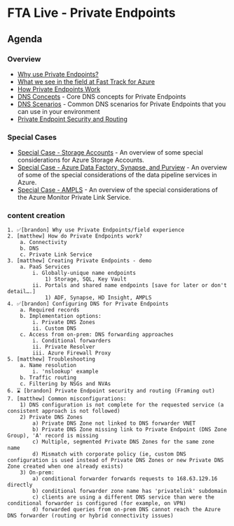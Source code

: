 # FTA Live - Private Endpoints

## Agenda

### Overview

- [Why use Private Endpoints?](why-pe.md)
- [What we see in the field at Fast Track for Azure](field-experience.md)
- [How Private Endpoints Work](overview.md)
- [DNS Concepts](dns-pe-concepts.md) - Core DNS concepts for Private Endpoints
- [DNS Scenarios](dns-pe-scenarios.md) - Common DNS scenarios for Private Endpoints that you can use in your environment
- [Private Endpoint Security and Routing](security-and-routing.md)

### Special Cases

- [Special Case - Storage Accounts](pe-sa-scenarios.md) - An overview of some special considerations for Azure Storage Accounts.
- [Special Case - Azure Data Factory, Synapse, and Purview](pe-data-scenarios.md) - An overview of some of the special considerations of the data pipeline services in Azure.
- [Special Case - AMPLS](pe-ampls-scenarios.md) - An overview of the special considerations of the Azure Monitor Private Link Service.

### content creation
	1. ✅[brandon] Why use Private Endpoints/field experience
	2. [matthew] How do Private Endpoints work?
		a. Connectivity 
		b. DNS
		c. Private Link Service
	3. [matthew] Creating Private Endpoints - demo
		a. PaaS Services
			i. Globally-unique name endpoints
				1) Storage, SQL, Key Vault
			ii. Portals and shared name endpoints [save for later or don't detail….]
				1) ADF, Synapse, HD Insight, AMPLS
	4. ✅[brandon] Configuring DNS for Private Endpoints
		a. Required records
		b. Implementation options:
			i. Private DNS Zones
			ii. Custom DNS
		c. Access from on-prem: DNS forwarding approaches 
			i. Conditional forwarders
			ii. Private Resolver
			iii. Azure Firewall Proxy
	5. [matthew] Troubleshooting
		a. Name resolution
			i. 'nslookup' example
		b. Traffic routing
		c. Filtering by NSGs and NVAs
	6. ⌛ [brandon] Private Endpoint security and routing (Framing out)
	7. [matthew] Common misconfigurations:
		1) DNS configuration is not complete for the requested service (a consistent approach is not followed) 
		2) Private DNS Zones
			a) Private DNS Zone not linked to DNS forwarder VNET
			b) Private DNS Zone missing link to Private Endpoint (DNS Zone Group), 'A' record is missing
			c) Multiple, segmented Private DNS Zones for the same zone name
			d) Mismatch with corporate policy (ie, custom DNS configuration is used instead of Private DNS Zones or new Private DNS Zone created when one already exists) 
		3) On-prem:
			a) conditional forwarder forwards requests to 168.63.129.16 directly 
			b) conditional forwarder zone name has 'privatelink' subdomain 
			c) clients are using a different DNS service than were the conditional forwarder is configured (for example, on VPN) 
			d) forwarded queries from on-prem DNS cannot reach the Azure DNS forwarder (routing or hybrid connectivity issues)
